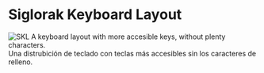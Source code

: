 # Siglorak Keyboard Layout

![SKL](https://imgur.com/6tDIq6c.jpg)
A keyboard layout with more accesible keys, without plenty characters. <br>
Una distrubición de teclado con teclas más accesibles sin los caracteres de relleno.

